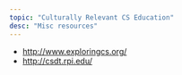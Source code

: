 ```yaml
---
topic: "Culturally Relevant CS Education"
desc: "Misc resources"
---
```


* <http://www.exploringcs.org/>
* <http://csdt.rpi.edu/>
